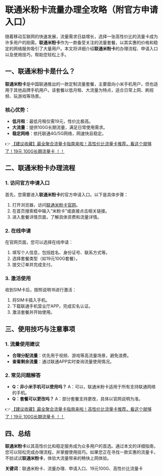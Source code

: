 # 联通米粉卡流量办理全攻略（附官方申请入口）

随着移动互联网的快速发展，流量需求日益增长，选择一张高性价比的流量卡成为许多用户的刚需。**联通米粉卡**作为一款备受关注的流量套餐，以其实惠的价格和稳定的网络服务吸引了大量用户。本文将详细介绍**联通米粉卡**的办理流程、申请入口以及使用技巧，帮助您轻松上手。

## 一、联通米粉卡是什么？

**联通米粉卡**是中国联通推出的一款定制流量套餐，主要面向小米手机用户，但也适用于其他品牌手机用户。该套餐以低月租、大流量为特点，适合日常上网、刷视频、玩游戏等场景。

### 核心优势：
- **低月租**：最低月租仅需19元，性价比极高。
- **大流量**：提供100G长期流量，满足日常使用需求。
- **稳定网络**：依托联通4G/5G网络，网速快且稳定。

👉 [【建议收藏】最全聚合流量卡指南来啦！高性价比流量卡推荐，看这个就够了！19元 100G长期流量卡 ！！](https://bit.ly/Liuliangka)

## 二、联通米粉卡办理流程

### 1. 访问官方申请入口
首先，您需要进入**联通米粉卡**的官方申请入口。以下是具体步骤：
1. 打开浏览器，访问[联通米粉卡官网](https://www.10010.com)。
2. 在首页搜索框中输入“米粉卡”或直接点击相关链接。
3. 进入套餐详情页面，了解具体资费和流量详情。

### 2. 在线申请
在官网页面，您可以选择在线申请：
1. 填写个人信息，包括姓名、身份证号、联系方式等。
2. 选择套餐类型（如19元100G套餐）。
3. 提交订单并完成支付。

### 3. 激活使用
收到SIM卡后，按照说明书进行激活：
1. 将SIM卡插入手机。
2. 下载联通手机营业厅APP，完成实名认证。
3. 激活套餐并开始使用。

## 三、使用技巧与注意事项

### 1. 流量使用建议
- **合理分配流量**：优先用于视频、游戏等高流量场景，避免浪费。
- **查看剩余流量**：通过联通APP实时查询流量使用情况。

### 2. 常见问题解答
- **Q：非小米手机可以使用吗？**
  A：可以，联通米粉卡适用于所有支持联通网络的手机。
- **Q：套餐可以更改吗？**
  A：部分套餐支持更改，具体以官网说明为准。

👉 [【建议收藏】最全聚合流量卡指南来啦！高性价比流量卡推荐，看这个就够了！19元 100G长期流量卡 ！！](https://bit.ly/Liuliangka)

## 四、总结

**联通米粉卡**以其高性价比和稳定服务成为众多用户的首选。通过本文的详细指南，您可以轻松完成办理流程，并掌握使用技巧。如果您正在寻找一款实惠的流量卡，不妨试试**联通米粉卡**，体验大流量带来的畅快上网体验。

**关键词**：联通米粉卡、流量办理、申请入口、19元100G、高性价比流量卡